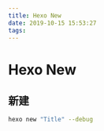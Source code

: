 ```yaml
---
title: Hexo New
date: 2019-10-15 15:53:27
tags:
---
```

# Hexo New
## 新建
```bash
hexo new "Title" --debug
```